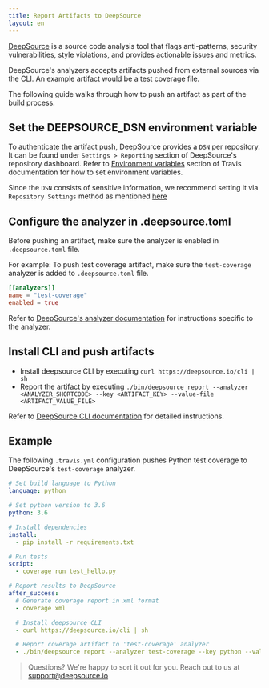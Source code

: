 ```yaml
---
title: Report Artifacts to DeepSource
layout: en
---
```


[DeepSource](https://deepsource.io) is a source code analysis tool that flags anti-patterns, security vulnerabilities, style violations, and provides actionable issues and metrics.

DeepSource's analyzers accepts artifacts pushed from external sources via the CLI. An example artifact would be a test coverage file.

The following guide walks through how to push an artifact as part of the build process.

## Set the DEEPSOURCE_DSN environment variable

To authenticate the artifact push, DeepSource provides a `DSN` per repository. It can be found under `Settings > Reporting` section of DeepSource's repository dashboard.
Refer to [Environment variables](https://docs.travis-ci.com/user/environment-variables/) section of Travis documentation for how to set environment variables.

Since the `DSN` consists of sensitive information, we recommend setting it via `Repository Settings` method as mentioned [here](https://docs.travis-ci.com/user/environment-variables/#defining-variables-in-repository-settings)

## Configure the analyzer in .deepsource.toml

Before pushing an artifact, make sure the analyzer is enabled in `.deepsource.toml` file.

For example: To push test coverage artifact, make sure the `test-coverage` analyzer is added to `.deepsource.toml` file.

```toml
[[analyzers]]
name = "test-coverage"
enabled = true
```

Refer to [DeepSource's analyzer documentation](https://deepsource.io/docs/analyzer/) for instructions specific to the analyzer.

## Install CLI and push artifacts

- Install deepsource CLI by executing `curl https://deepsource.io/cli | sh`
- Report the artifact by executing `./bin/deepsource report --analyzer <ANALYZER_SHORTCODE> --key <ARTIFACT_KEY> --value-file <ARTIFACT_VALUE_FILE>`

Refer to [DeepSource CLI documentation](https://deepsource.io/docs/config/cli.html) for detailed instructions.

## Example

The following `.travis.yml` configuration pushes Python test coverage to DeepSource's `test-coverage` analyzer.

```yaml
# Set build language to Python
language: python

# Set python version to 3.6
python: 3.6

# Install dependencies
install:
  - pip install -r requirements.txt

# Run tests
script:
  - coverage run test_hello.py

# Report results to DeepSource
after_success:
  # Generate coverage report in xml format
  - coverage xml

  # Install deepsource CLI
  - curl https://deepsource.io/cli | sh

  # Report coverage artifact to 'test-coverage' analyzer
  - ./bin/deepsource report --analyzer test-coverage --key python --value-file ./coverage.xml
```

> Questions? We're happy to sort it out for you. Reach out to us at [support@deepsource.io](mailto:support@deepsource.io)
